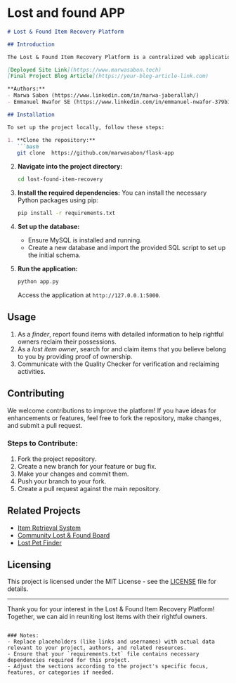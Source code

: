 # Lost and found APP
 

```markdown
# Lost & Found Item Recovery Platform

## Introduction

The Lost & Found Item Recovery Platform is a centralized web application designed to streamline the process of reporting lost items, searching for found items, and facilitating their return to the rightful owners. This project aims to enhance community trust and cooperation, ensuring that lost belongings can be recovered efficiently. 

[Deployed Site Link](https://www.marwasabon.tech)  
[Final Project Blog Article](https://your-blog-article-link.com)  

**Authors:**  
- Marwa Sabon (https://www.linkedin.com/in/marwa-jaberallah/) 
- Emmanuel Nwafor SE (https://www.linkedin.com/in/emmanuel-nwafor-379b131b4/)

## Installation

To set up the project locally, follow these steps:

1. **Clone the repository:**
   ```bash
   git clone  https://github.com/marwasabon/flask-app
   ```

2. **Navigate into the project directory:**
   ```bash
   cd lost-found-item-recovery
   ```

3. **Install the required dependencies:**
   You can install the necessary Python packages using pip:
   ```bash
   pip install -r requirements.txt
   ```

4. **Set up the database:**
   - Ensure MySQL is installed and running.
   - Create a new database and import the provided SQL script to set up the initial schema.

5. **Run the application:**
   ```bash
   python app.py
   ```
   Access the application at `http://127.0.0.1:5000`.

## Usage

1. As a *finder*, report found items with detailed information to help rightful owners reclaim their possessions.
2. As a *lost item owner*, search for and claim items that you believe belong to you by providing proof of ownership.
3. Communicate with the Quality Checker for verification and reclaiming activities.

## Contributing

We welcome contributions to improve the platform! If you have ideas for enhancements or features, feel free to fork the repository, make changes, and submit a pull request. 

### Steps to Contribute:
1. Fork the project repository.
2. Create a new branch for your feature or bug fix.
3. Make your changes and commit them.
4. Push your branch to your fork.
5. Create a pull request against the main repository.

## Related Projects

- [Item Retrieval System](https://github.com/related-project-1)
- [Community Lost & Found Board](https://github.com/related-project-2)
- [Lost Pet Finder](https://github.com/related-project-3)

## Licensing

This project is licensed under the MIT License - see the [LICENSE](LICENSE) file for details.

---

Thank you for your interest in the Lost & Found Item Recovery Platform! Together, we can aid in reuniting lost items with their rightful owners.
```

### Notes:
- Replace placeholders (like links and usernames) with actual data relevant to your project, authors, and related resources.
- Ensure that your `requirements.txt` file contains necessary dependencies required for this project.
- Adjust the sections according to the project's specific focus, features, or categories if needed.
